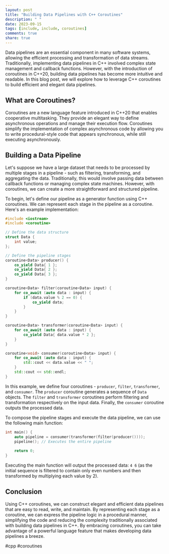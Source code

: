```yaml
---
layout: post
title: "Building Data Pipelines with C++ Coroutines"
description: " "
date: 2023-09-15
tags: [include, include, coroutines]
comments: true
share: true
---
```


Data pipelines are an essential component in many software systems, allowing the efficient processing and transformation of data streams. Traditionally, implementing data pipelines in C++ involved complex state management and callback functions. However, with the introduction of coroutines in C++20, building data pipelines has become more intuitive and readable. In this blog post, we will explore how to leverage C++ coroutines to build efficient and elegant data pipelines.

## What are Coroutines?

Coroutines are a new language feature introduced in C++20 that enables cooperative multitasking. They provide an elegant way to define asynchronous operations and manage their execution flow. Coroutines simplify the implementation of complex asynchronous code by allowing you to write procedural-style code that appears synchronous, while still executing asynchronously.

## Building a Data Pipeline

Let's suppose we have a large dataset that needs to be processed by multiple stages in a pipeline - such as filtering, transforming, and aggregating the data. Traditionally, this would involve passing data between callback functions or managing complex state machines. However, with coroutines, we can create a more straightforward and structured pipeline.

To begin, let's define our pipeline as a generator function using C++ coroutines. We can represent each stage in the pipeline as a coroutine. Here's an example implementation:

```cpp
#include <iostream>
#include <coroutine>

// Define the data structure
struct Data {
    int value;
};

// Define the pipeline stages
coroutine<Data> producer() {
    co_yield Data{ 1 };
    co_yield Data{ 2 };
    co_yield Data{ 3 };
}

coroutine<Data> filter(coroutine<Data> input) {
    for co_await (auto data : input) {
        if (data.value % 2 == 0) {
            co_yield data;
        }
    }
}

coroutine<Data> transformer(coroutine<Data> input) {
    for co_await (auto data : input) {
        co_yield Data{ data.value * 2 };
    }
}

coroutine<void> consumer(coroutine<Data> input) {
    for co_await (auto data : input) {
        std::cout << data.value << " ";
    }
    std::cout << std::endl;
}
```

In this example, we define four coroutines - `producer`, `filter`, `transformer`, and `consumer`. The `producer` coroutine generates a sequence of `Data` objects. The `filter` and `transformer` coroutines perform filtering and transformation respectively on the input data. Finally, the `consumer` coroutine outputs the processed data.

To compose the pipeline stages and execute the data pipeline, we can use the following main function:

```cpp
int main() {
    auto pipeline = consumer(transformer(filter(producer())));
    pipeline(); // Executes the entire pipeline
    
    return 0;
}
```

Executing the main function will output the processed data: `4 6` (as the initial sequence is filtered to contain only even numbers and then transformed by multiplying each value by 2).

## Conclusion

Using C++ coroutines, we can construct elegant and efficient data pipelines that are easy to read, write, and maintain. By representing each stage as a coroutine, we can express the pipeline logic in a procedural manner, simplifying the code and reducing the complexity traditionally associated with building data pipelines in C++. By embracing coroutines, you can take advantage of a powerful language feature that makes developing data pipelines a breeze.

#cpp #coroutines